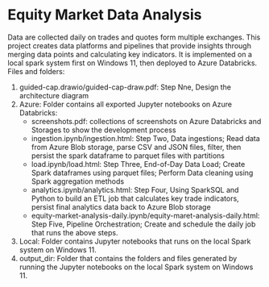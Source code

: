 # Equity Market Data Analysis
Data are collected daily on trades and quotes form multiple exchanges. This project creates data platforms and pipelines that provide insights through merging data points and calculating key indicators. It is implemented on a local spark system first on Windows 11, then deployed to Azure Databricks.
Files and folders:
1. guided-cap.drawio/guided-cap-draw.pdf: Step Nne, Design the architecture diagram
2. Azure: Folder contains all exported Jupyter notebooks on Azure Databricks:
    - screenshots.pdf: collections of screenshots on Azure Databricks and Storages to show the development process
    - ingestion.ipynb/ingestion.html: Step Two, Data ingestions; Read data from Azure Blob storage, parse CSV and JSON files, filter, then persist the spark dataframe to parquet files with partitions
    - load.ipynb/load.html: Step Three, End-of-Day Data Load; Create Spark dataframes using parquet files; Perform Data cleaning using Spark aggregation methods
    - analytics.ipynb/analytics.html: Step Four, Using SparkSQL and Python to build an ETL job that calculates key trade indicators, persist final analytics data back to Azure Blob storage
    - equity-market-analysis-daily.ipynb/equity-maret-analysis-daily.html: Step Five, Pipeline Orchestration; Create and schedule the daily job that runs the above steps.
3. Local: Folder contains Jupyter notebooks that runs on the local Spark system on Windows 11.
4. output_dir: Folder that contains the folders and files generated by running the Jupyter notebooks on the local Spark system on Windows 11.
